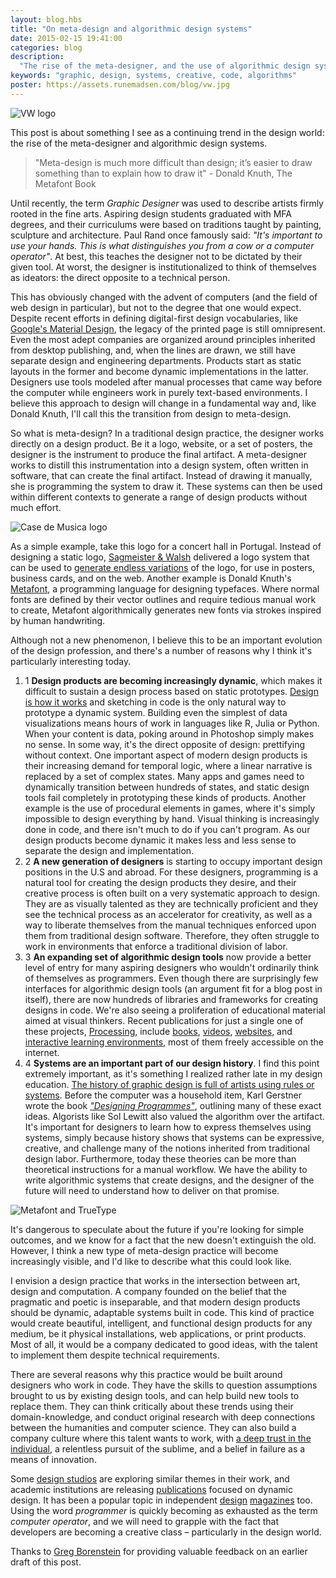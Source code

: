 ```yaml
---
layout: blog.hbs
title: "On meta-design and algorithmic design systems"
date: 2015-02-15 19:41:00
categories: blog
description:
  "The rise of the meta-designer, and the use of algorithmic design systems."
keywords: "graphic, design, systems, creative, code, algorithms"
poster: https://assets.runemadsen.com/blog/vw.jpg
---
```


<div class="wide-750">
  <img src="https://assets.runemadsen.com/blog/vw.jpg" alt="VW logo" />
</div>

This post is about something I see as a continuing trend in the design world:
the rise of the meta-designer and algorithmic design systems.

> "Meta-design is much more difficult than design; it’s easier to draw something
> than to explain how to draw it" - Donald Knuth, The Metafont Book

Until recently, the term _Graphic Designer_ was used to describe artists firmly
rooted in the fine arts. Aspiring design students graduated with MFA degrees,
and their curriculums were based on traditions taught by painting, sculpture and
architecture. Paul Rand once famously said: _"It's important to use your hands.
This is what distinguishes you from a cow or a computer operator"_. At best,
this teaches the designer not to be dictated by their given tool. At worst, the
designer is institutionalized to think of themselves as ideators: the direct
opposite to a technical person.

This has obviously changed with the advent of computers (and the field of web
design in particular), but not to the degree that one would expect. Despite
recent efforts in defining digital-first design vocabularies, like
[Google's Material Design](http://www.google.com/design/spec/material-design/introduction.html),
the legacy of the printed page is still omnipresent. Even the most adept
companies are organized around principles inherited from desktop publishing,
and, when the lines are drawn, we still have separate design and engineering
departments. Products start as static layouts in the former and become dynamic
implementations in the latter. Designers use tools modeled after manual
processes that came way before the computer while engineers work in purely
text-based environments. I believe this approach to design will change in a
fundamental way and, like Donald Knuth, I'll call this the transition from
design to meta-design.

So what is meta-design? In a traditional design practice, the designer works
directly on a design product. Be it a logo, website, or a set of posters, the
designer is the instrument to produce the final artifact. A meta-designer works
to distill this instrumentation into a design system, often written in software,
that can create the final artifact. Instead of drawing it manually, she is
programming the system to draw it. These systems can then be used within
different contexts to generate a range of design products without much effort.

<div class="wide-750">
  <img src="https://assets.runemadsen.com/blog/casa.jpg" alt="Case de Musica logo" />
</div>

As a simple example, take this logo for a concert hall in Portugal. Instead of
designing a static logo, [Sagmeister & Walsh](http://www.sagmeisterwalsh.com/)
delivered a logo system that can be used to
[generate endless variations](http://www.sagmeisterwalsh.com/work/project/casa-da-musica-identity/)
of the logo, for use in posters, business cards, and on the web. Another example
is Donald Knuth's [Metafont](http://en.wikipedia.org/wiki/Metafont), a
programming language for designing typefaces. Where normal fonts are defined by
their vector outlines and require tedious manual work to create, Metafont
algorithmically generates new fonts via strokes inspired by human handwriting.

Although not a new phenomenon, I believe this to be an important evolution of
the design profession, and there's a number of reasons why I think it's
particularly interesting today.

<ol class="bignums">

  <li>
    <span class="bignum">1</span>
    <strong>Design products are becoming increasingly dynamic</strong>, which makes it difficult to sustain a design process based on static prototypes. <a href="http://daringfireball.net/2012/02/walter_isaacson_steve_jobs">Design is how it works</a> and sketching in code is the only natural way to prototype a dynamic system. Building even the simplest of data visualizations means hours of work in languages like R, Julia or Python. When your content is data, poking around in Photoshop simply makes no sense. In some way, it's the direct opposite of design: prettifying without context. One important aspect of modern design products is their increasing demand for temporal logic, where a linear narrative is replaced by a set of complex states. Many apps and games need to dynamically transition between hundreds of states, and static design tools fail completely in prototyping these kinds of products. Another example is the use of procedural elements in games, where it's simply impossible to design everything by hand. Visual thinking is increasingly done in code, and there isn't much to do if you can't program. As our design products become dynamic it makes less and less sense to separate the design and implementation.
  </li>

  <li>
    <span class="bignum">2</span>
    <strong>A new generation of designers</strong> is starting to occupy important design positions in the U.S and abroad. For these designers, programming is a natural tool for creating the design products they desire, and their creative process is often built on a very systematic approach to design. They are as visually talented as they are technically proficient and they see the technical process as an accelerator for creativity, as well as a way to liberate themselves from the manual techniques enforced upon them from traditional design software. Therefore, they often struggle to work in environments that enforce a traditional division of labor.
  </li>
  
  <li>
    <span class="bignum">3</span>
    <strong>An expanding set of algorithmic design tools</strong> now provide a better level of entry for many aspiring designers who wouldn't ordinarily think of themselves as programmers. Even though there are surprisingly few interfaces for algorithmic design tools (an argument fit for a blog post in itself), there are now hundreds of libraries and frameworks for creating designs in code. We're also seeing a proliferation of educational material aimed at visual thinkers. Recent publications for just a single one of these projects, <a href="https://processing.org/">Processing</a>, include <a href="http://www.amazon.com/Processing-Programming-Handbook-Designers-Artists/dp/026202828X/ref=sr_1_6?s=books&amp;ie=UTF8&amp;qid=1406934187&amp;sr=1-6&amp;keywords=processing">books</a>, <a href="http://icm.shiffman.net/0.0/">videos</a>, <a href="http://natureofcode.com/book">websites</a>, and <a href="http://hello.processing.org/">interactive learning environments</a>, most of them freely accessible on the internet.
  </li>

  <li>
    <span class="bignum">4</span>
    <strong>Systems are an important part of our design history</strong>. I find this point extremely important, as it's something I realized rather late in my design education. <a href="http://printingcode.runemadsen.com/lecture-intro/">The history of graphic design is full of artists using rules or systems</a>. Before the computer was a household item, Karl Gerstner wrote the book <em><a href="https://runemadsen.com/blog/karl-gerstner-designing-programmes/">"Designing Programmes"</a></em>, outlining many of these exact ideas. Algorists like Sol Lewitt also valued the algorithm over the artifact. It's important for designers to learn how to express themselves using systems, simply because history shows that systems can be expressive, creative, and challenge many of the notions inherited from traditional design labor. Furthermore, today these theories can be more than theoretical instructions for a manual workflow. We have the ability to write algorithmic systems that create designs, and the designer of the future will need to understand how to deliver on that promise.
  </li>

</ol>

<div class="wide-750">
  <img src="https://assets.runemadsen.com/blog/metafont.jpg" alt="Metafont and TrueType" />
</div>

It's dangerous to speculate about the future if you're looking for simple
outcomes, and we know for a fact that the new doesn't extinguish the old.
However, I think a new type of meta-design practice will become increasingly
visible, and I'd like to describe what this could look like.

I envision a design practice that works in the intersection between art, design
and computation. A company founded on the belief that the pragmatic and poetic
is inseparable, and that modern design products should be dynamic, adaptable
systems built in code. This kind of practice would create beautiful,
intelligent, and functional design products for any medium, be it physical
installations, web applications, or print products. Most of all, it would be a
company dedicated to good ideas, with the talent to implement them despite
technical requirements.

There are several reasons why this practice would be built around designers who
work in code. They have the skills to question assumptions brought to us by
existing design tools, and can help build new tools to replace them. They can
think critically about these trends using their domain-knowledge, and conduct
original research with deep connections between the humanities and computer
science. They can also build a company culture where this talent wants to work,
with
[a deep trust in the individual](http://en.wikipedia.org/wiki/Bounded_rationality),
a relentless pursuit of the sublime, and a belief in failure as a means of
innovation.

Some [design studios](http://www.sagmeisterwalsh.com) are exploring similar
themes in their work, and academic institutions are releasing
[publications](https://runemadsen.com/blog/ulrike-felsing-dynamic-identities-in-cultural-and-public-contexts/)
focused on dynamic design. It has been a popular topic in independent
[design](http://www.dot-dot-dot.us/) [magazines](http://www.servinglibrary.org/)
too. Using the word _programmer_ is quickly becoming as exhausted as the term
_computer operator_, and we will need to grapple with the fact that developers
are becoming a creative class – particularly in the design world.

<div class="thanks"><p>Thanks to <a href="http://gregborenstein.com/">Greg Borenstein</a> for providing valuable feedback on an earlier draft of this post.</p></div>
